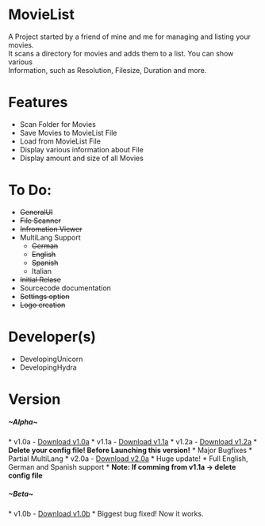 MovieList
=========

A Project started by a friend of mine and me for managing and listing your movies. <br>
It scans a directory for movies and adds them to a list. You can show various <br>
Information, such as Resolution, Filesize, Duration and more. <br>

Features
==========
* Scan Folder for Movies
* Save Movies to MovieList File
* Load from MovieList File
* Display various information about File
* Display amount and size of all Movies

To Do:
===========
* <strike>GeneralUI</strike>
* <strike>File Scanner</strike>
* <strike>Infromation Viewer</strike>
* MultiLang Support
  * <strike>German</strike>
  * <strike>English</strike>
  * <strike>Spanish</strike>
  * Italian
* <strike>Initial Relase</strike>
* Sourcecode documentation
* <strike>Settings option</strike>
* <strike>Logo creation</strike>

Developer(s)
============
* DevelopingUnicorn
* DevelopingHydra

Version
========
<h5>~Alpha~</h5>
* v1.0a - <a href="http://goo.gl/02fpjr">Download v1.0a</a>
* v1.1a - <a href="http://goo.gl/E1Fxpw">Download v1.1a</a>
* v1.2a - <a href="http://goo.gl/5AnPqo">Download v1.2a</a>
 * <strong>Delete your config file! Before Launching this version!</strong>
 * Major Bugfixes
 * Partial MultiLang
* v2.0a - <a href="http://goo.gl/bmfl2n">Download v2.0a</a>
 * Huge update!
 * Full English, German and Spanish support
 * <strong>Note: If comming from v1.1a -> delete config file</strong>

<h5>~Beta~</h5>
* v1.0b - <a href="http://goo.gl/FdS0Vs">Download v1.0b</a>
 * Biggest bug fixed! Now it works. 
